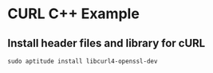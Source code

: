 # CURL C++ Example
## Install header files and library for cURL
```
sudo aptitude install libcurl4-openssl-dev
```